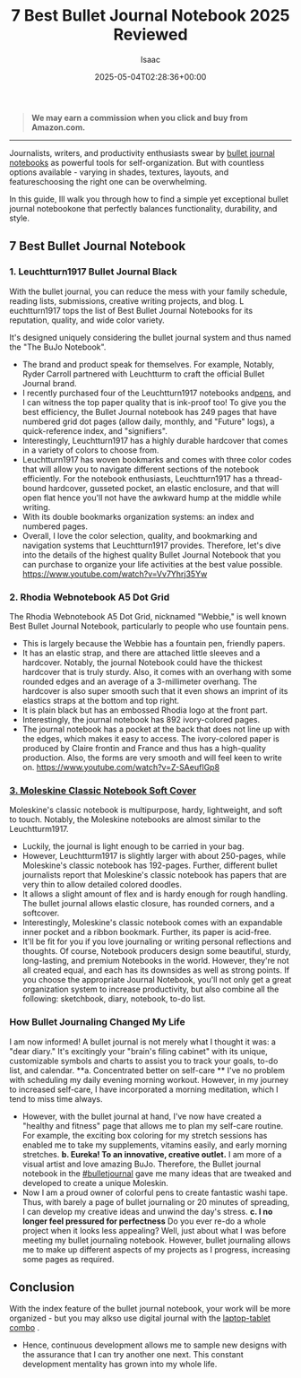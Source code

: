 ﻿---
author: Isaac
layout: post
title: 7 Best Bullet Journal Notebook 2025 Reviewed
date: '2025-05-04T02:28:36+00:00'
categories:
- Product Reviews
- Raspberry Pi 3
tags: []
slug: /best-bullet-journal-notebook/
lastmod: 2025-05-07T12:21:23+03:00
---
> **We may earn a commission when you click and buy from Amazon.com.**
>

---
Journalists, writers, and productivity enthusiasts swear by
[bullet journal notebooks](https://www.huffingtonpost.com.au/2025/02/07/what-the-hell-is-a-bullet-journal-and-why-are-people-using-the_a_21709186/)
as powerful tools for self-organization. But with countless options available - varying in shades, textures, layouts, and featureschoosing the right one can be overwhelming.

In this guide, Ill walk you through how to find a simple yet exceptional bullet journal notebookone that perfectly balances functionality, durability, and style.
## 7 Best Bullet Journal Notebook
### **1. Leuchtturn1917 Bullet Journal Black**
With the bullet journal, you can reduce the mess with your family schedule, reading lists, submissions, creative writing projects, and blog. L
euchtturn1917 tops the list of Best Bullet Journal Notebooks for its reputation, quality, and wide color variety.

It's designed uniquely considering the bullet journal system and thus named the "The BuJo Notebook".

- The brand and product speak for themselves. For example, Notably, Ryder Carroll partnered with Leuchtturm to craft the official Bullet Journal brand.
- I recently purchased four of the Leuchtturn1917 notebooks and[pens](https://pestpolicy.com/best-pens-for-bullet-journal/), and I can witness the top paper quality that is ink-proof too!
To give you the best efficiency, the Bullet Journal notebook has 249 pages that have numbered grid dot pages (allow daily, monthly, and "Future" logs), a quick-reference index, and "signifiers".
- Interestingly, Leuchtturn1917 has a highly durable hardcover that comes in a variety of colors to choose from.
- Leuchtturn1917 has woven bookmarks and comes with three color codes that will allow you to navigate different sections of the notebook efficiently.
For the notebook enthusiasts, Leuchtturn1917 has a thread-bound hardcover, gusseted pocket, an elastic enclosure, and that will open flat hence you'll not have the awkward hump at the middle while writing.
- With its double bookmarks organization systems: an index and numbered pages.
- Overall, I love the color selection, quality, and bookmarking and navigation systems that Leuchtturn1917 provides.
Therefore, let's dive into the details of the highest quality Bullet Journal Notebook that you can purchase to organize your life activities at the best value possible.
https://www.youtube.com/watch?v=Vv7Yhrj35Yw
### **2. Rhodia Webnotebook A5 Dot Grid**
The Rhodia Webnotebook A5 Dot Grid, nicknamed "Webbie," is well known Best Bullet Journal Notebook, particularly to people who use fountain pens.
- This is largely because the Webbie has a fountain pen, friendly papers.
- It has an elastic strap, and there are attached little sleeves and a hardcover.
Notably, the journal Notebook could have the thickest hardcover that is truly sturdy. Also, it comes with an overhang with some rounded edges and an average of a 3-millimeter overhang.
The hardcover is also super smooth such that it even shows an imprint of its elastics straps at the bottom and top right.
- It is plain black but has an embossed Rhodia logo at the front part.
- Interestingly, the journal notebook has 892 ivory-colored pages.
- The journal notebook has a pocket at the back that does not line up with the edges, which makes it easy to access.
The ivory-colored paper is produced by Claire frontin and France and thus has a high-quality production. Also, the forms are very smooth and will feel keen to write on.
https://www.youtube.com/watch?v=Z-SAeufIGp8
### [3. Moleskine Classic Notebook  Soft Cover](https://www.amazon.com/dp/8867323636/?tag=p-policy-20)
Moleskine's classic notebook is multipurpose, hardy, lightweight, and soft to touch. Notably, the Moleskine notebooks are almost similar to the Leuchtturm1917.
- Luckily, the journal is light enough to be carried in your bag.
- However, Leuchtturm1917 is slightly larger with about 250-pages, while Moleskine's classic notebook has 192-pages.
Further, different bullet journalists report that Moleskine's classic notebook has papers that are very thin to allow detailed colored doodles.
- It allows a slight amount of flex and is hardy enough for rough handling. The bullet journal allows elastic closure, has rounded corners, and a softcover.
- Interestingly, Moleskine's classic notebook comes with an expandable inner pocket and a ribbon bookmark. Further, its paper is acid-free.
- It'll be fit for you if you love journaling or writing personal reflections and thoughts.
Of course, Notebook producers design some beautiful, sturdy, long-lasting, and premium Notebooks in the world.
However, they're not all created equal, and each has its downsides as well as strong points.
If you choose the appropriate Journal Notebook, you'll not only get a great organization system to increase productivity, but also combine all the following: sketchbook, diary, notebook, to-do list.
### How Bullet Journaling Changed My Life
I am now informed! A bullet journal is not merely what I thought it was: a "dear diary."
It's excitingly your "brain's filing cabinet" with its unique, customizable symbols and charts to assist you to track your goals, to-do list, and calendar.
**a. Concentrated better on self-care **
I've no problem with scheduling my daily evening morning workout. However, in my journey to increased self-care, I have incorporated a morning meditation, which I tend to miss time always.
- However, with the bullet journal at hand, I've now have created a "healthy and fitness" page that allows me to plan my self-care routine.
For example, the exciting box coloring for my stretch sessions has enabled me to take my supplements, vitamins easily, and early morning stretches.
**b. Eureka! To an innovative, creative outlet.**
I am more of a visual artist and love amazing BuJo. Therefore, the Bullet journal notebook in the
[#bulletjournal](https://www.instagram.com/explore/tags/bulletjournal/)
gave me many ideas that are tweaked and developed to create a unique Moleskin.
- Now I am a proud owner of colorful pens to create fantastic washi tape.
Thus, with barely a page of bullet journaling or 20 minutes of spreading, I can develop my creative ideas and unwind the day's stress.
**c. I no longer feel pressured for perfectness**
Do you ever re-do a whole project when it looks less appealing? Well, just about what I was before meeting my bullet journaling notebook.
However, bullet journaling allows me to make up different aspects of my projects as I progress, increasing some pages as required.
## Conclusion
With the index feature of the bullet journal notebook, your work will be more organized - but you may alkso use digital journal with the
[laptop-tablet combo](https://pestpolicy.com/best-laptop-tablet-combo/)
.
- Hence, continuous development allows me to sample new designs with the assurance that I can try another one next.
This constant development mentality has grown into my whole life.
